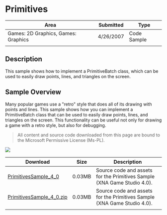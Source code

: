 # Primitives

|Area|Submitted|Type|
|-|-|-|
Games: 2D Graphics, Games: Graphics|4/26/2007|Code Sample
||||

## Description

This sample shows how to implement a PrimitiveBatch class, which can be used to easily draw points, lines, and triangles on the screen.

## Sample Overview

Many popular games use a "retro" style that does all of its drawing with points and lines. This sample shows how you can implement a PrimitiveBatch class that can be used to easily draw points, lines, and triangles on the screen. This functionality can be useful not only for drawing a game with a retro style, but also for debugging.

> All content and source code downloaded from this page are bound to the Microsoft Permissive License (Ms-PL).

![](https://github.com/simondarksidej/XNAGameStudio/blob/master/Images/XNA_Pritives_01_small.jpg?raw=true)

Download | Size | Description
---|---|---|
[PrimitivesSample_4_0](https://github.com/simondarksidej/XNAGameStudio/tree/master/Samples/PrimitivesSample_4_0) | 0.03MB | Source code and assets for the Primitives Sample (XNA Game Studio 4.0).
[PrimitivesSample_4_0.zip](https://github.com/simondarksidej/XNAGameStudioZips/raw/zips/PrimitivesSample_4_0.zip) | 0.03MB | Source code and assets for the Primitives Sample (XNA Game Studio 4.0).
||||
